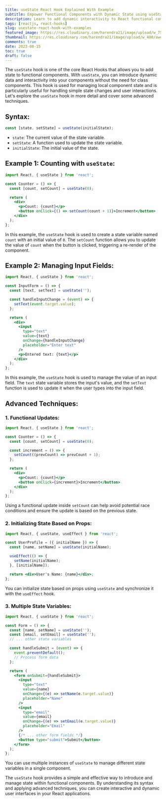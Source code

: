 ```yaml
---
title: useState React Hook Explained With Example
subtitle: Empower Functional Components with Dynamic State using useState Hook
description: Learn to add dynamic interactivity to React functional components using the useState hook. Master state management for more engaging user interfaces.
tags: [reactjs, react-hooks]
slug: usestate-react-hook-with-examples
featured_image: https://res.cloudinary.com/harendra21/image/upload/w_750/awesome-blog/awesome-javascript/react-hooks-useState.png
thumbnail: https://res.cloudinary.com/harendra21/image/upload/w_400/awesome-blog/awesome-javascript/react-hooks-useState.png
comments: true
date: 2023-08-15
toc: true
draft: false
---
```


The `useState` hook is one of the core React Hooks that allows you to add state to functional components. With `useState`, you can introduce dynamic data and interactivity into your components without the need for class components. This hook is used for managing local component state and is particularly useful for handling simple state changes and user interactions. Let's explore the `useState` hook in more detail and cover some advanced techniques.

## Syntax:
```jsx
const [state, setState] = useState(initialState);
```

- `state`: The current value of the state variable.
- `setState`: A function used to update the state variable.
- `initialState`: The initial value of the state.

## Example 1: Counting with `useState`:

```jsx
import React, { useState } from 'react';

const Counter = () => {
  const [count, setCount] = useState(0);

  return (
    <div>
      <p>Count: {count}</p>
      <button onClick={() => setCount(count + 1)}>Increment</button>
    </div>
  );
};
```

In this example, the `useState` hook is used to create a state variable named `count` with an initial value of `0`. The `setCount` function allows you to update the value of `count` when the button is clicked, triggering a re-render of the component.

## Example 2: Managing Input Fields:

```jsx
import React, { useState } from 'react';

const InputForm = () => {
  const [text, setText] = useState('');

  const handleInputChange = (event) => {
    setText(event.target.value);
  };

  return (
    <div>
      <input
        type="text"
        value={text}
        onChange={handleInputChange}
        placeholder="Enter text"
      />
      <p>Entered text: {text}</p>
    </div>
  );
};
```

In this example, the `useState` hook is used to manage the value of an input field. The `text` state variable stores the input's value, and the `setText` function is used to update it when the user types into the input field.

## Advanced Techniques:

### 1. Functional Updates:

```jsx
import React, { useState } from 'react';

const Counter = () => {
  const [count, setCount] = useState(0);

  const increment = () => {
    setCount((prevCount) => prevCount + 1);
  };

  return (
    <div>
      <p>Count: {count}</p>
      <button onClick={increment}>Increment</button>
    </div>
  );
};
```

Using a functional update inside `setCount` can help avoid potential race conditions and ensure the update is based on the previous state.

### 2. Initializing State Based on Props:

```jsx
import React, { useState, useEffect } from 'react';

const UserProfile = ({ initialName }) => {
  const [name, setName] = useState(initialName);

  useEffect(() => {
    setName(initialName);
  }, [initialName]);

  return <div>User's Name: {name}</div>;
};
```

You can initialize state based on props using `useState` and synchronize it with the `useEffect` hook.

### 3. Multiple State Variables:

```jsx
import React, { useState } from 'react';

const Form = () => {
  const [name, setName] = useState('');
  const [email, setEmail] = useState('');
  // ... other state variables

  const handleSubmit = (event) => {
    event.preventDefault();
    // Process form data
  };

  return (
    <form onSubmit={handleSubmit}>
      <input
        type="text"
        value={name}
        onChange={(e) => setName(e.target.value)}
        placeholder="Name"
      />
      <input
        type="email"
        value={email}
        onChange={(e) => setEmail(e.target.value)}
        placeholder="Email"
      />
      {/* ... other form fields */}
      <button type="submit">Submit</button>
    </form>
  );
};
```

You can use multiple instances of `useState` to manage different state variables in a single component.

The `useState` hook provides a simple and effective way to introduce and manage state within functional components. By understanding its syntax and applying advanced techniques, you can create interactive and dynamic user interfaces in your React applications.
